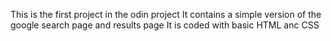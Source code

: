 This is the first project in the odin project 
It contains a simple version of the google search page and results page
It is coded with basic HTML anc CSS 